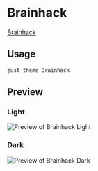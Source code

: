 # Brainhack

[Brainhack](https://github.com/Spekulucius)

## Usage

```bash
just theme Brainhack
```

## Preview

### Light

![Preview of Brainhack Light](preview-light.png)

### Dark

![Preview of Brainhack Dark](preview-dark.png)
